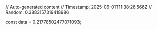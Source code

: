 // Auto-generated content
// Timestamp: 2025-06-01T11:38:26.566Z
// Random: 0.3883157319418986

const data = 0.21778502477071093;